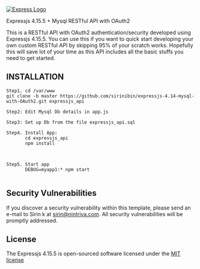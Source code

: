 [![Express Logo](https://i.cloudup.com/zfY6lL7eFa-3000x3000.png)](http://expressjs.com/)

  Expressjs 4.15.5 + Mysql  RESTful API with OAuth2

This is a RESTful API with OAuth2 authentication/security developed using Expressjs 4.15.5.
You can use this if you want to quick start developing your own custom RESTful API by skipping 95% of your scratch works.
Hopefully this will save lot of your time as this API includes all the basic stuffs you need to get started.


INSTALLATION
-------------------
```
Step1. cd /var/www
git clone -b master https://github.com/sirinibin/expressjs-4.14-mysql-with-OAuth2.git expressjs_api

Step2: Edit Mysql Db details in app.js

Step3: Set up Db from the file expressjs_api.sql

Step4. Install App:
       cd expressjs_api
       npm install



Step5. Start app
       DEBUG=myapp1:* npm start


```

## Security Vulnerabilities

If you discover a security vulnerability within this template, please send an e-mail to Sirin k at sirin@nintriva.com. All security vulnerabilities will be promptly addressed.

## License

The Expressjs 4.15.5 is open-sourced software licensed under the [MIT license](http://opensource.org/licenses/MIT)

